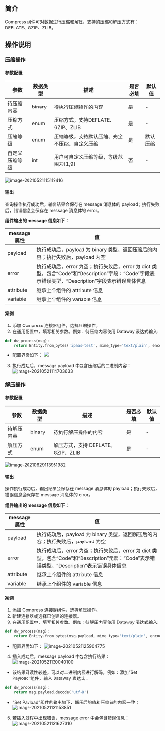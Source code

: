 
## 简介
Compress 组件可对数据进行压缩和解压，支持的压缩和解压方式有：DEFLATE、GZIP、ZLIB。

## 操作说明
### 压缩操作

#### 参数配置

| 参数           | 数据类型 | 描述                                           | **是否必填** | **默认值** |
| -------------- | -------- | ---------------------------------------------- | ------------ | ---------- |
| 待压缩内容     | binary   | 待执行压缩操作的内容                           | 是           |       -     |
| 压缩方式       | enum     | 压缩方式，支持DEFLATE、GZIP、ZLIB              | 是           |    -        |
| 压缩等级       | enum     | 压缩等级，支持默认压缩、完全不压缩、自定义压缩 | 是           | 默认压缩   |
| 自定义压缩等级 | int      | 用户可自定义压缩等级，等级范围为[1,9]          | 否           |     -       |

![image-20210521115119416](https://main.qcloudimg.com/raw/90fd46e4b66ecd480680ffc6a4e33b47.png)

####  输出
查询操作执行成功后，输出结果会保存在 message 消息体的 payload；执行失败后，错误信息会保存在 message 消息体的 error。

**组件输出的 message 信息如下：**

| message 属性 | 值                                                           |
| ----------- | ------------------------------------------------------------ |
| payload     | 执行成功后，payload 为 binary 类型，返回压缩后的内容；执行失败后，payload 为空 |
| error       | 执行成功后，error 为空；执行失败后，error 为 dict 类型，包含“Code”和“Description”字段：“Code”字段表示错误类型，“Description”字段表示错误具体信息 |
| attribute   | 继承上个组件的 attribute 信息                                  |
| variable    | 继承上个组件的 variable 信息                                   |

#### 案例
1. 添加 Compress 连接器组件，选择压缩操作。
2. 在通用配置中，填写相关参数。例如，待压缩内容使用 Dataway 表达式输入:
```python
def dw_process(msg):
    return Entity.from_bytes('ipaas-test', mime_type='text/plain', encoding='utf-8')
```
 - 配置界面如下：
![](https://main.qcloudimg.com/raw/1eddd53aec073266f27e666f6c0d2d65/compress13.png)
3. 执行成功后，message payload 中包含压缩后的二进制内容：
![image-20210521114703633](https://main.qcloudimg.com/raw/e67f0d3a4bccd682f94c69420188053d/compress4.png)

### 解压操作
#### 参数配置

| 参数       | 数据类型 | 描述                              | **是否必填** | **默认值** |
| ---------- | -------- | --------------------------------- | ------------ | ---------- |
| 待解压内容 | binary   | 待执行解压操作的内容              | 是           |     -       |
| 解压方式   | enum     | 解压方式，支持 DEFLATE、GZIP、ZLIB | 是           |    -        |

![image-20210629113951982](https://main.qcloudimg.com/raw/8f3d62f6c760352708a5e8f5d54cefe5/compress12.png)

####  输出
操作执行成功后，输出结果会保存在 message 消息体的 payload；执行失败后，错误信息会保存在 message 消息体的 error。

**组件输出的 message 信息如下：**

| message 属性 | 值                                                           |
| ----------- | ------------------------------------------------------------ |
| payload     | 执行成功后，payload 为 binary 类型，返回解压后的内容；执行失败后，payload 为空 |
| error       | 执行成功后，error 为空；执行失败后，error 为 dict 类型，包含“Code”和“Description”元素：“Code”表示错误类型，“Description”表示错误具体信息 |
| attribute   | 继承上个组件的 attribute 信息                                  |
| variable    | 继承上个组件的 variable 信息                                   |

#### 案例
1. 添加 Compress 连接器组件，选择解压操作。
2. 新建连接器或选择已创建的连接器。
3. 在通用配置中，填写相关参数。例如：待解压内容使用 Dataway 表达式输入:
```python
def dw_process(msg):
    return Entity.from_bytes(msg.payload, mime_type='text/plain', encoding='utf-8')
```
 - 配置界面如下：
 ![image-20210521125904775](https://main.qcloudimg.com/raw/d6c6c5b4dfe4aee5e32adb498af700e5/compress7.png)
4. 插入成功后，message payload 中包含执行结果：
![image-20210521130040100](https://main.qcloudimg.com/raw/e74c1539f43366e7457062210b21013c/compress8.png)
 - 该结果可读性较差，可以对二进制内容进行解码，例如：添加“Set Payload”组件，输入 Dataway 表达式：
```python
def dw_process(msg):
    return msg.payload.decode('utf-8')
```
 - “Set Payload”组件的输出如下，解压后的值和压缩前的内容一致：
![image-20210521131153851](https://main.qcloudimg.com/raw/593ab282da5a799f3b451c31fdd7e121/compress9.png)
5. 若插入过程中出现错误，message error 中会包含错误信息：
![image-20210521131627310](https://main.qcloudimg.com/raw/9135b6ab9bb960038f4af1f9e100eb11/compress10.png)

